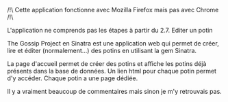 /!\ Cette application fonctionne avec Mozilla Firefox mais pas avec Chrome /!\

L'application ne comprends pas les étapes à partir du 2.7. Editer un potin

The Gossip Project en Sinatra est une application web qui permet de créer, lire et éditer (normalement...) des potins en utilisant la gem Sinatra.

La page d'accueil permet de créer des potins et affiche les potins déjà présents dans la base de données. Un lien html pour chaque potin permet d'y accéder. Chaque potin a une page dédiée.


Il y a vraiment beaucoup de commentaires mais sinon je m'y retrouvais pas.